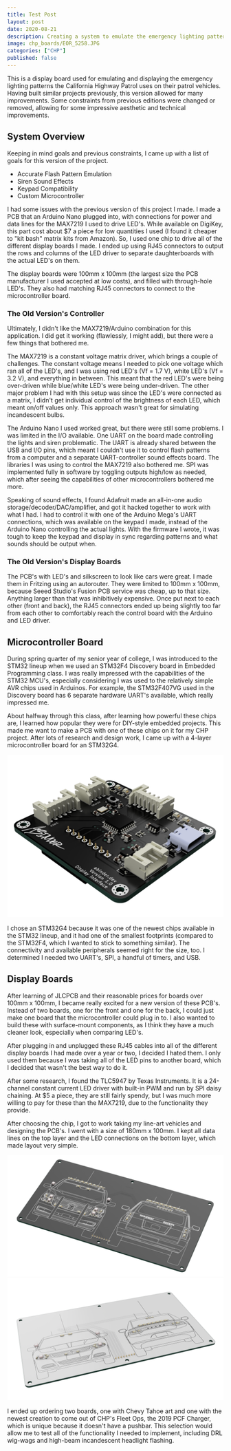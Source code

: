 ```yaml
---
title: Test Post
layout: post
date: 2020-08-21
description: Creating a system to emulate the emergency lighting patterns of the California Highway Patrol and embedding in a diecast car
image: chp_boards/EOR_5258.JPG
categories: ["CHP"]
published: false
---
```



This is a display board used for emulating and displaying the emergency lighting patterns the California Highway Patrol uses on their patrol vehicles. Having built similar projects previously, this version allowed for many improvements. Some constraints from previous editions were changed or removed, allowing for some impressive aesthetic and technical improvements.

## System Overview

Keeping in mind goals and previous constraints, I came up with a list of goals for this version of the project.

- Accurate Flash Pattern Emulation
- Siren Sound Effects
- Keypad Compatibility
- Custom Microcontroller


I had some issues with the previous version of this project I made. I made a PCB that an Arduino Nano plugged into, with connections for power and data lines for the MAX7219 I used to drive LED's. While available on DigiKey, this part cost about $7 a piece for low quantities I used (I found it cheaper to "kit bash" matrix kits from Amazon). So, I used one chip to drive all of the different display boards I made. I ended up using RJ45 connectors to output the rows and columns of the LED driver to separate daughterboards with the actual LED's on them.

The display boards were 100mm x 100mm (the largest size the PCB manufacturer I used accepted at low costs), and filled with through-hole LED's. They also had matching RJ45 connectors to connect to the microcontroller board.

### The Old Version's Controller

Ultimately, I didn't like the MAX7219/Arduino combination for this application. I did get it working (flawlessly, I might add), but there were a few things that bothered me.

The MAX7219 is a constant voltage matrix driver, which brings a couple of challenges. The constant voltage means I needed to pick one voltage which ran all of the LED's, and I was using red LED's (Vf = 1.7 V), white LED's (Vf = 3.2 V), and everything in between. This meant that the red LED's were being over-driven while blue/white LED's were being under-driven. The other major problem I had with this setup was since the LED's were connected as a matrix, I didn't get individual control of the brightness of each LED, which meant on/off values only. This approach wasn't great for simulating incandescent bulbs.

The Arduino Nano I used worked great, but there were still some problems. I was limited in the I/O available. One UART on the board made controlling the lights and siren problematic. The UART is already shared between the USB and I/O pins, which meant I couldn't use it to control flash patterns from a computer and a separate UART-controller sound effects board. The libraries I was using to control the MAX7219 also bothered me. SPI was implemented fully in software by toggling outputs high/low as needed, which after seeing the capabilities of other microcontrollers bothered me more.

Speaking of sound effects, I found Adafruit made an all-in-one audio storage/decoder/DAC/amplifier, and got it hacked together to work with what I had. I had to control it with one of the Arduino Mega's UART connections, which was available on the keypad I made, instead of the Arduino Nano controlling the actual lights. With the firmware I wrote, it was tough to keep the keypad and display in sync regarding patterns and what sounds should be output when.

### The Old Version's Display Boards

The PCB's with LED's and silkscreen to look like cars were great. I made them in Fritzing using an autorouter. They were limited to 100mm x 100mm, because Seeed Studio's Fusion PCB service was cheap, up to that size. Anything larger than that was inhibitively expensive. Once put next to each other (front and back), the RJ45 connectors ended up being slightly too far from each other to comfortably reach the control board with the Arduino and LED driver.

## Microcontroller Board

During spring quarter of my senior year of college, I was introduced to the STM32 lineup when we used an STM32F4 Discovery board in Embedded Programming class. I was really impressed with the capabilities of the STM32 MCU's, especially considering I was used to the relatively simple AVR chips used in Arduinos. For example, the STM32F407VG used in the Discovery board has 6 separate hardware UART's available, which really impressed me.

About halfway through this class, after learning how powerful these chips are, I learned how popular they were for DIY-style embedded projects. This made me want to make a PCB with one of these chips on it for my CHP project. After lots of research and design work, I came up with a 4-layer microcontroller board for an STM32G4.

<img class="card-img" src="/img/chp_boards/controller.png" alt="">

I chose an STM32G4 because it was one of the newest chips available in the STM32 lineup, and it had one of the smallest footprints (compared to the STM32F4, which I wanted to stick to something similar). The connectivity and available peripherals seemed right for the size, too. I determined I needed two UART's, SPI, a handful of timers, and USB.

## Display Boards

After learning of JLCPCB and their reasonable prices for boards over 100mm x 100mm, I became really excited for a new version of these PCB's. Instead of two boards, one for the front and one for the back, I could just make one board that the microcontroller could plug in to. I also wanted to build these with surface-mount components, as I think they have a much cleaner look, especially when comparing LED's.

After plugging in and unplugged these RJ45 cables into all of the different display boards I had made over a year or two, I decided I hated them. I only used them because I was taking all of the LED pins to another board, which I decided that wasn't the best way to do it.

After some research, I found the TLC5947 by Texas Instruments. It is a 24-channel constant current LED driver with built-in PWM and run by SPI daisy chaining. At $5 a piece, they are still fairly spendy, but I was much more willing to pay for these than the MAX7219, due to the functionality they provide.

After choosing the chip, I got to work taking my line-art vehicles and designing the PCB's. I went with a size of 180mm x 100mm. I kept all data lines on the top layer and the LED connections on the bottom layer, which made layout very simple.

<img class="card-img" src="/img/chp_boards/tahoe.png" alt="">
<img class="card-img" src="/img/chp_boards/pcfcharger.png" alt="">

I ended up ordering two boards, one with Chevy Tahoe art and one with the newest creation to come out of CHP's Fleet Ops, the 2019 PCF Charger, which is unique because it doesn't have a pushbar. This selection would allow me to test all of the functionality I needed to implement, including DRL wig-wags and high-beam incandescent headlight flashing.

